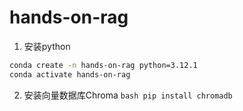 ﻿# hands-on-rag
1. 安装python 
```bash
conda create -n hands-on-rag python=3.12.1
conda activate hands-on-rag
```
2. 安装向量数据库Chroma
``bash
pip install chromadb
``